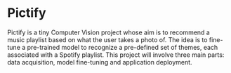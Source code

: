 # Pictify

Pictify is a tiny Computer Vision project whose aim is to recommend a music playlist based on what the user takes a photo of. The idea is to fine-tune a pre-trained model to recognize a pre-defined set of themes, each associated with a Spotify playlist. This project will involve three main parts: data acquisition, model fine-tuning and application deployment.